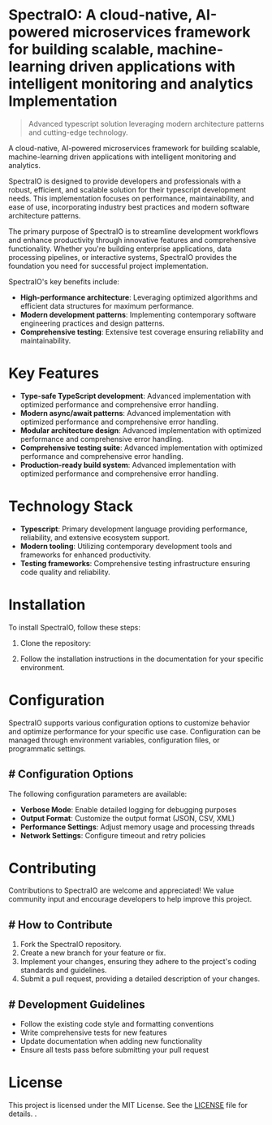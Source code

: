 <!-- fallback_SpectraIO_20250802211639_91836 -->

# SpectraIO: A cloud-native, AI-powered microservices framework for building scalable, machine-learning driven applications with intelligent monitoring and analytics Implementation
> Advanced typescript solution leveraging modern architecture patterns and cutting-edge technology.

A cloud-native, AI-powered microservices framework for building scalable, machine-learning driven applications with intelligent monitoring and analytics.

SpectraIO is designed to provide developers and professionals with a robust, efficient, and scalable solution for their typescript development needs. This implementation focuses on performance, maintainability, and ease of use, incorporating industry best practices and modern software architecture patterns.

The primary purpose of SpectraIO is to streamline development workflows and enhance productivity through innovative features and comprehensive functionality. Whether you're building enterprise applications, data processing pipelines, or interactive systems, SpectraIO provides the foundation you need for successful project implementation.

SpectraIO's key benefits include:

* **High-performance architecture**: Leveraging optimized algorithms and efficient data structures for maximum performance.
* **Modern development patterns**: Implementing contemporary software engineering practices and design patterns.
* **Comprehensive testing**: Extensive test coverage ensuring reliability and maintainability.

# Key Features

* **Type-safe TypeScript development**: Advanced implementation with optimized performance and comprehensive error handling.
* **Modern async/await patterns**: Advanced implementation with optimized performance and comprehensive error handling.
* **Modular architecture design**: Advanced implementation with optimized performance and comprehensive error handling.
* **Comprehensive testing suite**: Advanced implementation with optimized performance and comprehensive error handling.
* **Production-ready build system**: Advanced implementation with optimized performance and comprehensive error handling.

# Technology Stack

* **Typescript**: Primary development language providing performance, reliability, and extensive ecosystem support.
* **Modern tooling**: Utilizing contemporary development tools and frameworks for enhanced productivity.
* **Testing frameworks**: Comprehensive testing infrastructure ensuring code quality and reliability.

# Installation

To install SpectraIO, follow these steps:

1. Clone the repository:


2. Follow the installation instructions in the documentation for your specific environment.

# Configuration

SpectraIO supports various configuration options to customize behavior and optimize performance for your specific use case. Configuration can be managed through environment variables, configuration files, or programmatic settings.

## # Configuration Options

The following configuration parameters are available:

* **Verbose Mode**: Enable detailed logging for debugging purposes
* **Output Format**: Customize the output format (JSON, CSV, XML)
* **Performance Settings**: Adjust memory usage and processing threads
* **Network Settings**: Configure timeout and retry policies

# Contributing

Contributions to SpectraIO are welcome and appreciated! We value community input and encourage developers to help improve this project.

## # How to Contribute

1. Fork the SpectraIO repository.
2. Create a new branch for your feature or fix.
3. Implement your changes, ensuring they adhere to the project's coding standards and guidelines.
4. Submit a pull request, providing a detailed description of your changes.

## # Development Guidelines

* Follow the existing code style and formatting conventions
* Write comprehensive tests for new features
* Update documentation when adding new functionality
* Ensure all tests pass before submitting your pull request

# License

This project is licensed under the MIT License. See the [LICENSE](https://github.com/ludo53/SpectraIO/blob/main/LICENSE) file for details.
.